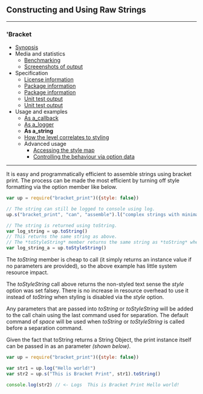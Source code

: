 ## Constructing and Using Raw Strings 

---
### 'Bracket
* [Synopsis](https://github.com/restarian/bracket_print/blob/master/docs/synopsis.md)
* Media and statistics
  * [Benchmarking](https://github.com/restarian/bracket_print/blob/master/docs/media_and_statistics/benchmarking.md)
  * [Screeenshots of output](https://github.com/restarian/bracket_print/blob/master/docs/media_and_statistics/screeenshots_of_output.md)
* Specification
  * [License information](https://github.com/restarian/bracket_print/blob/master/docs/specification/license_information.md)
  * [Package information](https://github.com/restarian/bracket_print/blob/master/docs/specification/package_information.md)
  * [Package information](https://github.com/restarian/bracket_print/blob/master/docs/specification/package_information.md)
  * [Unit test output](https://github.com/restarian/bracket_print/blob/master/docs/specification/unit_test_output.md)
  * [Unit test output](https://github.com/restarian/bracket_print/blob/master/docs/specification/unit_test_output.md)
* Usage and examples
  * [As a_callback](https://github.com/restarian/bracket_print/blob/master/docs/usage_and_examples/as_a_callback.md)
  * [As a_logger](https://github.com/restarian/bracket_print/blob/master/docs/usage_and_examples/as_a_logger.md)
  * **As a_string**
  * [How the level correlates to styling](https://github.com/restarian/bracket_print/blob/master/docs/usage_and_examples/how_the_level_correlates_to_styling.md)
  * Advanced usage
    * [Accessing the style map](https://github.com/restarian/bracket_print/blob/master/docs/usage_and_examples/advanced_usage/accessing_the_style_map.md)
    * [Controlling the behaviour via option data](https://github.com/restarian/bracket_print/blob/master/docs/usage_and_examples/advanced_usage/controlling_the_behaviour_via_option_data.md)

---

It is easy and programmatically efficient to assemble strings using bracket print. The process can be made the most efficient by turning off style formatting via the option member like below. 

```javascript
var up = require("bracket_print")({style: false})

// The string can still be logged to console using log.
up.s("bracket_print", "can", "assemble").l("complex strings with minimal effort.", "This will make logging more pleasant").log()

// The string is returned using toString.
var log_string = up.toString()
// This returns the same string as above.
// The *toStyleString* member returns the same string as *toString* when the *style* option is false.
var log_string_a = up.toStyleString()

```


The *toString* member is cheap to call (it simply returns an instance value if no parameters are provided), so the above example has little system resource impact. 

The *toStyleString* call above returns the non-styled text sense the *style* option was set falsey. There is no increase in resource overhead to use it instead of *toString* when styling is disabled via the *style* option.


Any parameters that are passed into *toString* or *toStyleString* will be added to the call chain using the last command used for separation. The default command of *space* will be used when *toString* or *toStyleString* is called before a separation command.

Given the fact that toString returns a String Object, the print instance itself can be passed in as an parameter *(shown below)*.

```javascript
var up = require("bracket_print")({style: false})

var str1 = up.log("Hello world!")
var str2 = up.s("This is Bracket Print", str1).toString()

console.log(str2) // <- Logs  This is Bracket Print Hello world!

```
